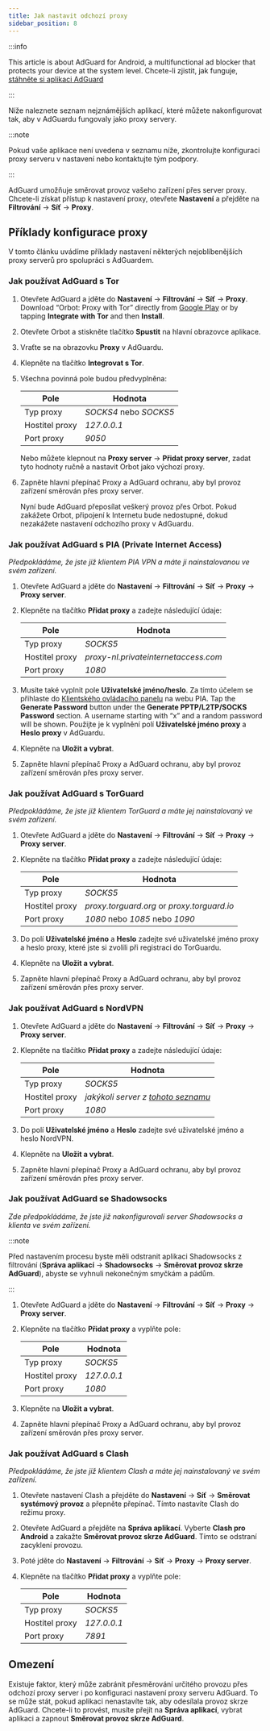 ```yaml
---
title: Jak nastavit odchozí proxy
sidebar_position: 8
---
```


:::info

This article is about AdGuard for Android, a multifunctional ad blocker that protects your device at the system level. Chcete-li zjistit, jak funguje, [stáhněte si aplikaci AdGuard](https://agrd.io/download-kb-adblock)

:::

Níže naleznete seznam nejznámějších aplikací, které můžete nakonfigurovat tak, aby v AdGuardu fungovaly jako proxy servery.

:::note

Pokud vaše aplikace není uvedena v seznamu níže, zkontrolujte konfiguraci proxy serveru v nastavení nebo kontaktujte tým podpory.

:::

AdGuard umožňuje směrovat provoz vašeho zařízení přes server proxy. Chcete-li získat přístup k nastavení proxy, otevřete **Nastavení** a přejděte na **Filtrování** → **Síť** → **Proxy**.

## Příklady konfigurace proxy

V tomto článku uvádíme příklady nastavení některých nejoblíbenějších proxy serverů pro spolupráci s AdGuardem.

### Jak používat AdGuard s Tor

1. Otevřete AdGuard a jděte do **Nastavení** → **Filtrování** → **Síť** → **Proxy**. Download “Orbot: Proxy with Tor” directly from [Google Play](https://play.google.com/store/apps/details?id=org.torproject.android&noprocess) or by tapping **Integrate with Tor** and then **Install**.

1. Otevřete Orbot a stiskněte tlačítko **Spustit** na hlavní obrazovce aplikace.

1. Vraťte se na obrazovku **Proxy** v AdGuardu.

1. Klepněte na tlačítko **Integrovat s Tor**.

1. Všechna povinná pole budou předvyplněna:

    | Pole           | Hodnota                |
    | -------------- | ---------------------- |
    | Typ proxy      | *SOCKS4* nebo *SOCKS5* |
    | Hostitel proxy | *127.0.0.1*            |
    | Port proxy     | *9050*                 |

    Nebo můžete klepnout na **Proxy server** → **Přidat proxy server**, zadat tyto hodnoty ručně a nastavit Orbot jako výchozí proxy.

1. Zapněte hlavní přepínač Proxy a AdGuard ochranu, aby byl provoz zařízení směrován přes proxy server.

    Nyní bude AdGuard přeposílat veškerý provoz přes Orbot. Pokud zakážete Orbot, připojení k Internetu bude nedostupné, dokud nezakážete nastavení odchozího proxy v AdGuardu.

### Jak používat AdGuard s PIA (Private Internet Access)

*Předpokládáme, že jste již klientem PIA VPN a máte ji nainstalovanou ve svém zařízení.*

1. Otevřete AdGuard a jděte do **Nastavení** → **Filtrování** → **Síť** → **Proxy** → **Proxy server**.

1. Klepněte na tlačítko **Přidat proxy** a zadejte následující údaje:

    | Pole           | Hodnota                              |
    | -------------- | ------------------------------------ |
    | Typ proxy      | *SOCKS5*                             |
    | Hostitel proxy | *proxy-nl.privateinternetaccess.com* |
    | Port proxy     | *1080*                               |

1. Musíte také vyplnit pole **Uživatelské jméno/heslo**. Za tímto účelem se přihlaste do [Klientského ovládacího panelu](https://www.privateinternetaccess.com/pages/client-sign-in) na webu PIA. Tap the **Generate Password** button under the **Generate PPTP/L2TP/SOCKS Password** section. A username starting with “x” and a random password will be shown. Použijte je k vyplnění polí **Uživatelské jméno proxy** a **Heslo proxy** v AdGuardu.

1. Klepněte na **Uložit a vybrat**.

1. Zapněte hlavní přepínač Proxy a AdGuard ochranu, aby byl provoz zařízení směrován přes proxy server.

### Jak používat AdGuard s TorGuard

*Předpokládáme, že jste již klientem TorGuard a máte jej nainstalovaný ve svém zařízení.*

1. Otevřete AdGuard a jděte do **Nastavení** → **Filtrování** → **Síť** → **Proxy** → **Proxy server**.

1. Klepněte na tlačítko **Přidat proxy** a zadejte následující údaje:

    | Pole           | Hodnota                                     |
    | -------------- | ------------------------------------------- |
    | Typ proxy      | *SOCKS5*                                    |
    | Hostitel proxy | *proxy.torguard.org* or *proxy.torguard.io* |
    | Port proxy     | *1080* nebo *1085* nebo *1090*              |

1. Do polí **Uživatelské jméno** a **Heslo** zadejte své uživatelské jméno proxy a heslo proxy, které jste si zvolili při registraci do TorGuardu.

1. Klepněte na **Uložit a vybrat**.

1. Zapněte hlavní přepínač Proxy a AdGuard ochranu, aby byl provoz zařízení směrován přes proxy server.

### Jak používat AdGuard s NordVPN

1. Otevřete AdGuard a jděte do **Nastavení** → **Filtrování** → **Síť** → **Proxy** → **Proxy server**.

1. Klepněte na tlačítko **Přidat proxy** a zadejte následující údaje:

    | Pole           | Hodnota                                                                                                                                |
    | -------------- | -------------------------------------------------------------------------------------------------------------------------------------- |
    | Typ proxy      | *SOCKS5*                                                                                                                               |
    | Hostitel proxy | *jakýkoli server z [tohoto seznamu](https://support.nordvpn.com/hc/en-us/articles/20195967385745-NordVPN-proxy-setup-for-qBittorrent)* |
    | Port proxy     | *1080*                                                                                                                                 |

1. Do polí **Uživatelské jméno** a **Heslo** zadejte své uživatelské jméno a heslo NordVPN.

1. Klepněte na **Uložit a vybrat**.

1. Zapněte hlavní přepínač Proxy a AdGuard ochranu, aby byl provoz zařízení směrován přes proxy server.

### Jak používat AdGuard se Shadowsocks

*Zde předpokládáme, že jste již nakonfigurovali server Shadowsocks a klienta ve svém zařízení.*

:::note

Před nastavením procesu byste měli odstranit aplikaci Shadowsocks z filtrování (**Správa aplikací** → **Shadowsocks** → **Směrovat provoz skrze AdGuard**), abyste se vyhnuli nekonečným smyčkám a pádům.

:::

1. Otevřete AdGuard a jděte do **Nastavení** → **Filtrování** → **Síť** → **Proxy** → **Proxy server**.

1. Klepněte na tlačítko **Přidat proxy** a vyplňte pole:

    | Pole           | Hodnota     |
    | -------------- | ----------- |
    | Typ proxy      | *SOCKS5*    |
    | Hostitel proxy | *127.0.0.1* |
    | Port proxy     | *1080*      |

1. Klepněte na **Uložit a vybrat**.

1. Zapněte hlavní přepínač Proxy a AdGuard ochranu, aby byl provoz zařízení směrován přes proxy server.

### Jak používat AdGuard s Clash

*Předpokládáme, že jste již klientem Clash a máte jej nainstalovaný ve svém zařízení.*

1. Otevřete nastavení Clash a přejděte do **Nastavení** → **Síť** → **Směrovat systémový provoz** a přepněte přepínač. Tímto nastavíte Clash do režimu proxy.

1. Otevřete AdGuard a přejděte na **Správa aplikací**. Vyberte **Clash pro Android** a zakažte **Směrovat provoz skrze AdGuard**. Tímto se odstraní zacyklení provozu.

1. Poté jděte do **Nastavení** → **Filtrování** → **Síť** → **Proxy** → **Proxy server**.

1. Klepněte na tlačítko **Přidat proxy** a vyplňte pole:

    | Pole           | Hodnota     |
    | -------------- | ----------- |
    | Typ proxy      | *SOCKS5*    |
    | Hostitel proxy | *127.0.0.1* |
    | Port proxy     | *7891*      |

## Omezení

Existuje faktor, který může zabránit přesměrování určitého provozu přes odchozí proxy server i po konfiguraci nastavení proxy serveru AdGuard. To se může stát, pokud aplikaci nenastavíte tak, aby odesílala provoz skrze AdGuard. Chcete-li to provést, musíte přejít na **Správa aplikací**, vybrat aplikaci a zapnout **Směrovat provoz skrze AdGuard**.

